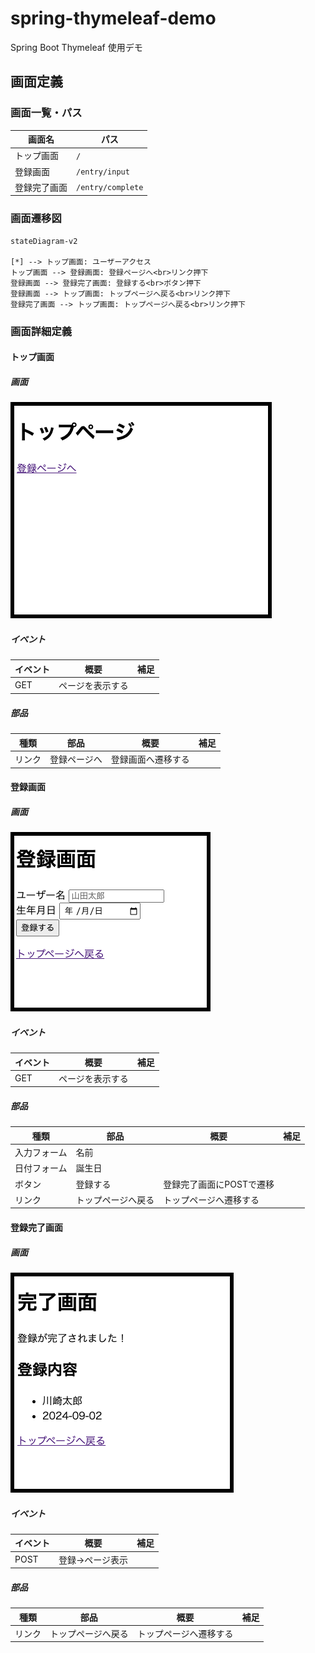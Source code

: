 # spring-thymeleaf-demo
Spring Boot Thymeleaf 使用デモ

## 画面定義
### 画面一覧・パス

|画面名|パス|
|--|--|
|トップ画面|`/`|
|登録画面|`/entry/input`|
|登録完了画面|`/entry/complete`|

### 画面遷移図

```mermaid
stateDiagram-v2

[*] --> トップ画面: ユーザーアクセス
トップ画面 --> 登録画面: 登録ページへ<br>リンク押下
登録画面 --> 登録完了画面: 登録する<br>ボタン押下
登録画面 --> トップ画面: トップページへ戻る<br>リンク押下
登録完了画面 --> トップ画面: トップページへ戻る<br>リンク押下
```

### 画面詳細定義
#### トップ画面
##### 画面
<img src="wiki/media/readme/top.png" style="border: 6px black solid;">

##### イベント
|イベント|概要|補足|
|--|--|--|
|GET|ページを表示する|

##### 部品
|種類|部品|概要|補足|
|--|--|--|--|
|リンク|登録ページへ|登録画面へ遷移する||


#### 登録画面
##### 画面
<img src="wiki/media/readme/input.png" style="border: 6px black solid;">

##### イベント
|イベント|概要|補足|
|--|--|--|
|GET|ページを表示する|

##### 部品
|種類|部品|概要|補足|
|--|--|--|--|
|入力フォーム|名前|||
|日付フォーム|誕生日|||
|ボタン|登録する|登録完了画面にPOSTで遷移||
|リンク|トップページへ戻る|トップページへ遷移する||

#### 登録完了画面
##### 画面
<img src="wiki/media/readme/complate.png" style="border: 6px black solid;">

##### イベント
|イベント|概要|補足|
|--|--|--|
|POST|登録→ページ表示|

##### 部品
|種類|部品|概要|補足|
|--|--|--|--|
|リンク|トップページへ戻る|トップページへ遷移する||

